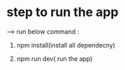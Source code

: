 # step to run the app
--> run below command : 
1) npm install(install all dependecny)

2) npm run dev( run the app)   

